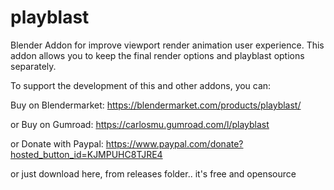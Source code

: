 # playblast
Blender Addon for improve viewport render animation user experience. This addon allows you to keep the final render options and playblast options separately. 

To support the development of this and other addons, you can:

Buy on Blendermarket:
https://blendermarket.com/products/playblast/

or Buy on Gumroad:
https://carlosmu.gumroad.com/l/playblast

or Donate with Paypal:
https://www.paypal.com/donate?hosted_button_id=KJMPUHC8TJRE4

or just download here, from releases folder.. it's free and opensource


